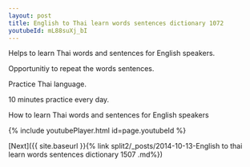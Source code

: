```yaml
---
layout: post
title: English to Thai learn words sentences dictionary 1072 
youtubeId: mL88suXj_bI
---
```

 
 
Helps to learn Thai words and sentences for English speakers.

Opportunitiy to repeat the words sentences. 

Practice Thai language. 
 
10 minutes practice every day. 
 
How to learn Thai words and sentences for English speakers 
 
{% include youtubePlayer.html id=page.youtubeId %}
 
 
[Next]({{ site.baseurl }}{% link  split2/_posts/2014-10-13-English to thai learn words sentences dictionary 1507 .md%})
 
